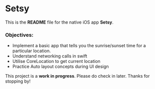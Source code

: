# Setsy
This is the **README** file for the native iOS app **Setsy**.

### Objectives:
- Implement a basic app that tells you the sunrise/sunset time for a particular location.
- Understand networking calls in swift
- Utilise CoreLocation to get current location
- Practice Auto layout concepts during UI design

This project is a **work in progress**. Please do check in later. Thanks for stopping by!